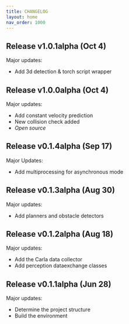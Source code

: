 ```yaml
---
title: CHANGELOG
layout: home
nav_order: 1000
---
```

## Release v1.0.1alpha (Oct 4)

Major updates:

- Add 3d detection & torch script wrapper

## Release v1.0.0alpha (Oct 4)

Major updates:

- Add constant velocity prediction
- New collision check added
- *Open source*

## Release v0.1.4alpha (Sep 17)

Major Updates:

- Add multiprocessing for asynchronous mode

## Release v0.1.3alpha (Aug 30)

Major updates:

- Add planners and obstacle detectors

## Release v0.1.2alpha (Aug 18)

Major updates:

- Add the Carla data collector
- Add perception dataexchange classes

## Release v0.1.1alpha (Jun 28)

Major updates:

- Determine the project structure
- Build the environment
